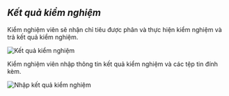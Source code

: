 ## *Kết quả kiểm nghiệm*

Kiểm nghiệm viên sẽ nhận chỉ tiêu được phân và thực hiện kiểm nghiệm và trả kết quả kiểm nghiệm.

![](/images/nghiep_vu/ket_qua_kiem_nghiem/index.png "Kết quả kiểm nghiệm")

Kiểm nghiệm viên nhập thông tin kết quả kiểm nghiệm và các tệp tin đính kèm.

![](/images/nghiep_vu/ket_qua_kiem_nghiem/nhap_ket_qua.png "Nhập kết quả kiểm nghiệm")